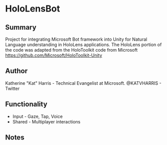 # HoloLensBot
## Summary
Project for integrating Microsoft Bot framework into Unity for Natural Language understanding in HoloLens applications. The HoloLens portion of the code was adapted from the HoloToolkit code from Microsoft https://github.com/Microsoft/HoloToolkit-Unity 

## Author
Katherine "Kat" Harris - Technical Evangelist at Microsoft. @KATVHARRIS - Twitter

## Functionality 
* Input - Gaze, Tap, Voice
* Shared - Multiplayer interactions

## Notes


